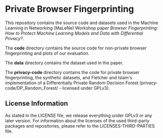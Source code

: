 # Private Browser Fingerprinting

This repository contains the source code and datasets used in the Machine Learning in Networking (MaLeNe) Workshop
paper *Browser Fingerprinting: How to Protect Machine Learning Models and Data with Differential Privacy?*.

The **code** directory contains the source code for non-private browser fingerprinting and plots of our evaluation.

The **data** directory contains the dataset used in the paper.

The **privacy-code** directory contains the code for private browser fingerprinting, the synthetic datasets, and
Fletcher and Islam's implementation of a Differentially Private Random Decision Forest (privacy-code/DP_Random_Forest/ -
licensed under GPLv3).

## License Information

As stated in the LICENSE file, we release everything under GPLv3 or any later version. For information about the
licenses of the used third-party packages and repositories, please refer to the LICENSES-THIRD-PARTIES file.

